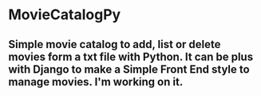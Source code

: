 # MovieCatalogPy

## Simple movie catalog to add, list or delete movies form a txt file with Python. It can be plus with Django to make a Simple Front End style to manage movies. I'm working on it.
